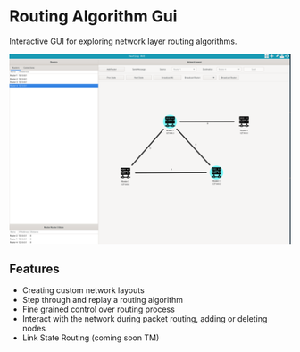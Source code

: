 # Routing Algorithm Gui

Interactive GUI for exploring network layer routing algorithms.

![Example](data/example.png)

## Features

- Creating custom network layouts
- Step through and replay a routing algorithm
- Fine grained control over routing process
- Interact with the network during packet routing, adding or deleting nodes
- Link State Routing (coming soon TM)
